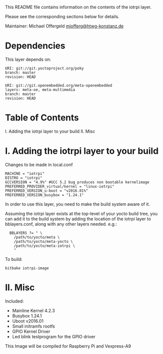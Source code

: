 This README file contains information on the contents of the
iotrpi layer.

Please see the corresponding sections below for details.

Maintainer: Michael Offergeld <miofferg@htwg-konstanz.de>

Dependencies
============

This layer depends on:

```
URI: git://git.yoctoproject.org/poky
branch: master
revision: HEAD

URI: git://git.openembedded.org/meta-openembedded
layers: meta-oe, meta-multimedia
branch: master
revision: HEAD
```

Table of Contents
=================

  I. Adding the iotrpi layer to your build
 II. Misc


I. Adding the iotrpi layer to your build
=================================================

Changes to be made in local.conf

```
MACHINE = "iotrpi"
DISTRO = "iotrpi"
GCCVERSION = "4.9%" #GCC 5.2 bug produces non bootable kernelimage 
PREFERRED_PROVIDER_virtual/kernel = "linux-iotrpi"
PREFERRED_VERSION_u-boot = "v2016.01%"
PREFERRED_VERSION_busybox = "1.24.1"
```

In order to use this layer, you need to make the build system aware of
it.

Assuming the iotrpi layer exists at the top-level of your
yocto build tree, you can add it to the build system by adding the
location of the iotrpi layer to bblayers.conf, along with any
other layers needed. e.g.:
```
  BBLAYERS ?= " \
    /path/to/yocto/meta \
    /path/to/yocto/meta-yocto \
    /path/to/yocto/meta-iotrpi \
    "
```
To build:

```bitbake iotrpi-image```

II. Misc
========

Included:

* Mainline Kernel 4.2.3
* Busybox 1.24.1
* Uboot v2016.01
* Small initramfs rootfs
* GPIO Kernel Driver
* Led blink testprogram for the GPIO driver

This Image will be compiled for Raspberry Pi and Vexpress-A9



